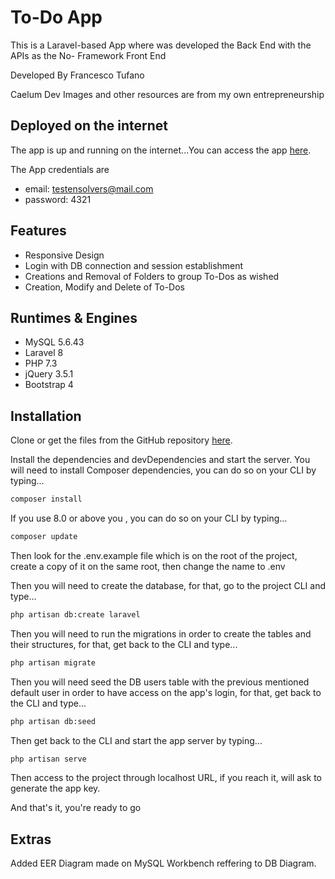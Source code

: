 # To-Do App

This is a Laravel-based App where was developed the Back End with the APIs as the No- Framework Front End

Developed By Francesco Tufano

Caelum Dev Images and other resources are from my own entrepreneurship

## Deployed on the internet

The app is up and running on the internet...You can access the app [here](https://ensolvers.caelumdev.com/).

The App credentials are

- email: testensolvers@mail.com
- password: 4321

## Features

- Responsive Design
- Login with DB connection and session establishment
- Creations and Removal of Folders to group To-Dos as wished
- Creation, Modify and Delete of To-Dos

## Runtimes & Engines

- MySQL 5.6.43
- Laravel 8
- PHP 7.3
- jQuery 3.5.1
- Bootstrap 4


## Installation

Clone or get the files from the GitHub repository [here](https://github.com/ftufano/EnsolverToDo).

Install the dependencies and devDependencies and start the server. You will need to install Composer dependencies, you can do so on your CLI by typing...

```sh
composer install
```

If you use 8.0 or above you , you can do so on your CLI by typing...

```sh
composer update
```

Then look for the .env.example file which is on the root of the project, create a copy of it on the same root, then change the name to .env

Then you will need to create the database, for that, go to the project CLI and type...

```sh
php artisan db:create laravel
```

Then you will need to run the migrations in order to create the tables and their structures, for that, get back to the CLI and type...

```sh
php artisan migrate
```

Then you will need seed the DB users table with the previous mentioned default user in order to have access on the app's login, for that, get back to the CLI and type...

```sh
php artisan db:seed
```

Then get back to the CLI and start the app server by typing...

```sh
php artisan serve
```

Then access to the project through localhost URL, if you reach it, will ask to generate the app key.

And that's it, you're ready to go

## Extras

Added EER Diagram made on MySQL Workbench reffering to DB Diagram.

